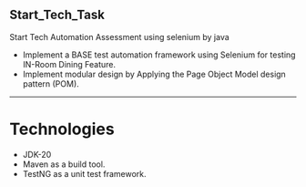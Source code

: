 ## Start_Tech_Task
Start Tech Automation Assessment using selenium by java  
* Implement a BASE test automation framework  using Selenium for testing IN-Room Dining Feature.
* Implement modular design by Applying the Page Object Model design pattern (POM).
---

# Technologies
- JDK-20
- Maven as a build tool.
- TestNG as a unit test framework.